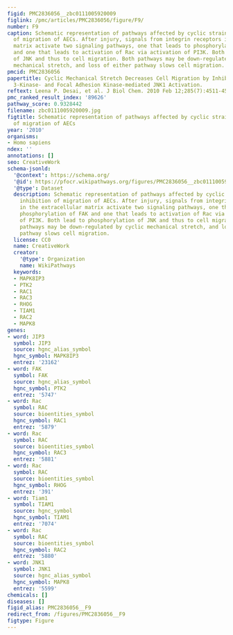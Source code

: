```yaml
---
figid: PMC2836056__zbc0111005920009
figlink: /pmc/articles/PMC2836056/figure/F9/
number: F9
caption: Schematic representation of pathways affected by cyclic strain causing inhibition
  of migration of AECs. After injury, signals from integrin receptors in the extracellular
  matrix activate two signaling pathways, one that leads to phosphorylation of FAK
  and one that leads to activation of Rac via activation of PI3K. Both lead to phosphorylation
  of JNK and thus to cell migration. Both pathways may be down-regulated by cyclic
  mechanical stretch, and loss of either pathway slows cell migration.
pmcid: PMC2836056
papertitle: Cyclic Mechanical Stretch Decreases Cell Migration by Inhibiting Phosphatidylinositol
  3-Kinase- and Focal Adhesion Kinase-mediated JNK1 Activation.
reftext: Leena P. Desai, et al. J Biol Chem. 2010 Feb 12;285(7):4511-4519.
pmc_ranked_result_index: '89626'
pathway_score: 0.9328442
filename: zbc0111005920009.jpg
figtitle: Schematic representation of pathways affected by cyclic strain causing inhibition
  of migration of AECs
year: '2010'
organisms:
- Homo sapiens
ndex: ''
annotations: []
seo: CreativeWork
schema-jsonld:
  '@context': https://schema.org/
  '@id': https://pfocr.wikipathways.org/figures/PMC2836056__zbc0111005920009.html
  '@type': Dataset
  description: Schematic representation of pathways affected by cyclic strain causing
    inhibition of migration of AECs. After injury, signals from integrin receptors
    in the extracellular matrix activate two signaling pathways, one that leads to
    phosphorylation of FAK and one that leads to activation of Rac via activation
    of PI3K. Both lead to phosphorylation of JNK and thus to cell migration. Both
    pathways may be down-regulated by cyclic mechanical stretch, and loss of either
    pathway slows cell migration.
  license: CC0
  name: CreativeWork
  creator:
    '@type': Organization
    name: WikiPathways
  keywords:
  - MAPK8IP3
  - PTK2
  - RAC1
  - RAC3
  - RHOG
  - TIAM1
  - RAC2
  - MAPK8
genes:
- word: JIP3
  symbol: JIP3
  source: hgnc_alias_symbol
  hgnc_symbol: MAPK8IP3
  entrez: '23162'
- word: FAK
  symbol: FAK
  source: hgnc_alias_symbol
  hgnc_symbol: PTK2
  entrez: '5747'
- word: Rac
  symbol: RAC
  source: bioentities_symbol
  hgnc_symbol: RAC1
  entrez: '5879'
- word: Rac
  symbol: RAC
  source: bioentities_symbol
  hgnc_symbol: RAC3
  entrez: '5881'
- word: Rac
  symbol: RAC
  source: bioentities_symbol
  hgnc_symbol: RHOG
  entrez: '391'
- word: Tiam1
  symbol: TIAM1
  source: hgnc_symbol
  hgnc_symbol: TIAM1
  entrez: '7074'
- word: Rac
  symbol: RAC
  source: bioentities_symbol
  hgnc_symbol: RAC2
  entrez: '5880'
- word: JNK1
  symbol: JNK1
  source: hgnc_alias_symbol
  hgnc_symbol: MAPK8
  entrez: '5599'
chemicals: []
diseases: []
figid_alias: PMC2836056__F9
redirect_from: /figures/PMC2836056__F9
figtype: Figure
---
```

